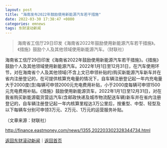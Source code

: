 ```yaml
---
layout: post
title: "海南发布2022年鼓励使用新能源汽车若干措施"
date: 2022-03-30 17:38:47 +0800
categories: emnews
tags: 东财滚动新闻
---
```

> 海南省工信厅29日印发《海南省2022年鼓励使用新能源汽车若干措施》。《措施》鼓励个人及其他领域使用新能源汽车。（财联社）

<p>海南省工信厅29日印发《海南省2022年鼓励使用新能源汽车若干措施》。《措施》鼓励个人及其他领域使用新能源汽车。2022年1月1日至12月31日，在汽车使用环节，对在海南省个人及其他领域(不含上文已申领补贴的)购买新能源汽车新车并在省内注册登记的，在可提供核算充电量的情况下，自车辆注册登记起一年内充电量大于2000度(含)每辆可申领2000元充电费用补贴，小于2000度每辆可申领1500元充电费用补贴。《措施》鼓励使用新能源货车，2022年1月1日至12月31日，对在我省购买新能源载货营运汽车(含邮政快递及城市物流配送车辆)新车并在省内注册登记的，自车辆注册登记起一年内核算里程达3万公里后，按重型、中型、轻型及以下每辆车分别可申领3万元、2万元、1万元的运营服务补贴。</p><p class="em_media">（文章来源：财联社）</p>

<http://finance.eastmoney.com/news/1355,202203302328344734.html>

[返回东财滚动新闻](//finews.withounder.com/emnews/)｜[返回首页](//finews.withounder.com/)